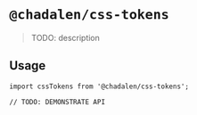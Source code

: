 # `@chadalen/css-tokens`

> TODO: description

## Usage

```
import cssTokens from '@chadalen/css-tokens';

// TODO: DEMONSTRATE API
```
